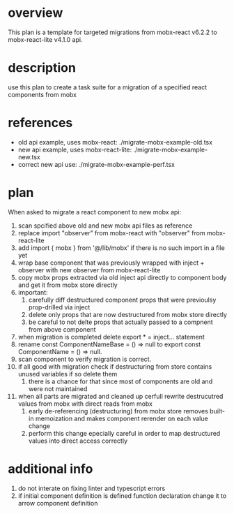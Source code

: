# overview

This plan is a template for targeted migrations from mobx-react v6.2.2 to mobx-react-lite v4.1.0 api.

# description

use this plan to create a task suite for a migration of a specified react components from mobx

# references

- old api example, uses mobx-react: ./migrate-mobx-example-old.tsx
- new api example, uses mobx-react-lite: ./migrate-mobx-example-new.tsx
- correct new api use: ./migrate-mobx-example-perf.tsx

# plan

When asked to migrate a react component to new mobx api:

1. scan spcified above old and new mobx api files as reference
2. replace import "observer" from mobx-react with "observer" from mobx-react-lite
3. add import { mobx } from '@/lib/mobx' if there is no such import in a file yet
4. wrap base component that was previously wrapped with inject + observer with new observer from mobx-react-lite
5. copy mobx props extracted via old inject api directly to component body and get it from mobx store directly
6. important:
   1. carefully diff destructured component props that were previoulsy prop-drilled via inject
   2. delete only props that are now destructured from mobx store directly
   3. be careful to not delte props that actually passed to a compnent from above component
7. when migration is completed delete export \* = inject... statement
8. rename const ComponentNameBase = () => null to export const ComponentName = () => null.
9. scan component to verify migration is correct.
10. if all good with migration check if destructuring from store contains unused variables if so delete them
    1. there is a chance for that since most of components are old and were not maintained
11. when all parts are migrated and cleaned up cerfull rewrite destrucutred values from mobx with direct reads from mobx
    1. early de-referencing (destructuring) from mobx store removes built-in memoization and makes component rerender on each value change
    2. perform this change epecially careful in order to map destructured values into direct access correctly

# additional info

1. do not interate on fixing linter and typescript errors
2. if initial component definition is defined function declaration change it to arrow component definition
